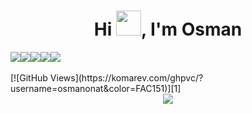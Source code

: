 <h1 align="center"> 
  Hi <img src="https://raw.githubusercontent.com/MartinHeinz/MartinHeinz/master/wave.gif" width="40px" />, I'm Osman 
</h1>

<!---
<h2 align="center"> 
  I'm a Web Developer from TURKEY <img src="https://emojipedia-us.s3.dualstack.us-west-1.amazonaws.com/thumbs/160/whatsapp/314/flag-turkey_1f1f9-1f1f7.png" width="30px" />
</h2>
---->
<!--
**OsmanOnat/OsmanOnat** is a ✨ _special_ ✨ repository because its `README.md` (this file) appears on your GitHub profile.

Here are some ideas to get you started:

- 🔭 I’m currently working on ...
- 🌱 I’m currently learning ...
- 👯 I’m looking to collaborate on ...
- 🤔 I’m looking for help with ...
- 💬 Ask me about ...
- 📫 How to reach me: ...
- 😄 Pronouns: ...
- ⚡ Fun fact: ...
-->

<div align="center" style="display: flex;">
  <img src="https://img.shields.io/badge/HTML5-E34F26?style=for-the-badge&logo=html5&logoColor=white" />
  <img src="https://img.shields.io/badge/bootstrap-%23563D7C.svg?style=for-the-badge&logo=bootstrap&logoColor=white">
  <img src="https://img.shields.io/badge/Sass-CC6699?style=for-the-badge&logo=sass&logoColor=white" />
  <img src="https://img.shields.io/badge/PHP-777BB4?style=for-the-badge&logo=php&logoColor=white" />
  <img src="https://img.shields.io/badge/Wordpress-21759B?style=for-the-badge&logo=wordpress&logoColor=white" />
</div>
<br />
[![GitHub Views](https://komarev.com/ghpvc/?username=osmanonat&color=FAC151)][1]

<br />
<div align="center">
    <img src="https://github-readme-stats.vercel.app/api/top-langs/?username=osmanonat&layout=compact&show_icons=true&title_color=ffffff&icon_color=34abeb&text_color=daf7dc&bg_color=151515" style="vertical-align: top;" />
    <!--<img src="https://github-readme-stats.vercel.app/api?username=anuraghazra&show_icons=true&title_color=ffffff&icon_color=34abeb&text_color=daf7dc&bg_color=151515" />-->
</div>
